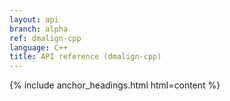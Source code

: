 ```yaml
---
layout: api
branch: alpha
ref: dmalign-cpp
language: C++
title: API reference (dmalign-cpp)
---
```

{% include anchor_headings.html html=content %}